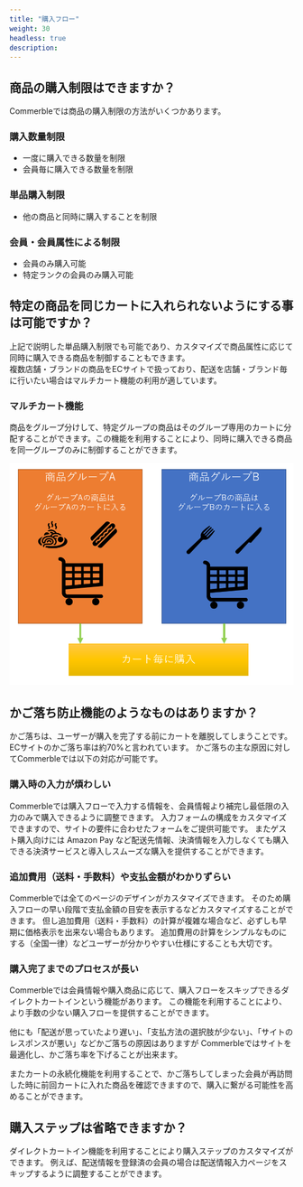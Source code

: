 ```yaml
---
title: "購入フロー"
weight: 30
headless: true
description: 
---
```


## 商品の購入制限はできますか？
Commerbleでは商品の購入制限の方法がいくつかあります。

### 購入数量制限
- 一度に購入できる数量を制限
- 会員毎に購入できる数量を制限

### 単品購入制限
- 他の商品と同時に購入することを制限

### 会員・会員属性による制限
- 会員のみ購入可能
- 特定ランクの会員のみ購入可能

## 特定の商品を同じカートに入れられないようにする事は可能ですか？
上記で説明した単品購入制限でも可能であり、カスタマイズで商品属性に応じて同時に購入できる商品を制御することもできます。  
複数店舗・ブランドの商品をECサイトで扱っており、配送を店舗・ブランド毎に行いたい場合はマルチカート機能の利用が適しています。

### マルチカート機能
商品をグループ分けして、特定グループの商品はそのグループ専用のカートに分配することができます。この機能を利用することにより、同時に購入できる商品を同一グループのみに制御することができます。

![マルチカート](multicart.png)

## かご落ち防止機能のようなものはありますか？
かご落ちは、ユーザーが購入を完了する前にカートを離脱してしまうことです。
ECサイトのかご落ち率は約70%と言われています。
かご落ちの主な原因に対してCommerbleでは以下の対応が可能です。

### 購入時の入力が煩わしい
Commerbleでは購入フローで入力する情報を、会員情報より補完し最低限の入力のみで購入できるように調整できます。
入力フォームの構成をカスタマイズできますので、サイトの要件に合わせたフォームをご提供可能です。
またゲスト購入向けには Amazon Pay など配送先情報、決済情報を入力しなくても購入できる決済サービスと導入しスムーズな購入を提供することができます。

### 追加費用（送料・手数料）や支払金額がわかりずらい
Commerbleでは全てのページのデザインがカスタマイズできます。
そのため購入フローの早い段階で支払金額の目安を表示するなどカスタマイズすることができます。
但し追加費用（送料・手数料）の計算が複雑な場合など、必ずしも早期に価格表示を出来ない場合もあります。
追加費用の計算をシンプルなものにする（全国一律）などユーザーが分かりやすい仕様にすることも大切です。

### 購入完了までのプロセスが長い
Commerbleでは会員情報や購入商品に応じて、購入フローをスキップできるダイレクトカートインという機能があります。
この機能を利用することにより、より手数の少ない購入フローを提供することができます。


他にも「配送が思っていたより遅い」、「支払方法の選択肢が少ない」、「サイトのレスポンスが悪い」などかご落ちの原因はありますが
Commerbleではサイトを最適化し、かご落ち率を下げることが出来ます。  

またカートの永続化機能を利用することで、かご落ちしてしまった会員が再訪問した時に前回カートに入れた商品を確認できますので、購入に繋がる可能性を高めることができます。

## 購入ステップは省略できますか？
ダイレクトカートイン機能を利用することにより購入ステップのカスタマイズができます。
例えば、配送情報を登録済の会員の場合は配送情報入力ページをスキップするように調整することができます。
